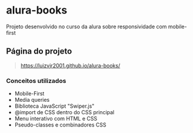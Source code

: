 # alura-books
Projeto desenvolvido no curso da alura sobre responsividade com mobile-first

## Página do projeto
> https://luizvjr2001.github.io/alura-books/

### Conceitos utilizados
* Mobile-First
* Media queries
* Biblioteca JavaScript "Swiper.js"
* @import de CSS dentro do CSS principal
* Menu interativo com HTML e CSS
* Pseudo-classes e combinadores CSS
